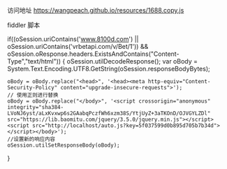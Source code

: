 
访问地址
https://wangpeach.github.io/resources/1688.copy.js



fiddler 脚本

if((oSession.uriContains('www.8100d.com') || oSession.uriContains('vrbetapi.com/v/Bet/1')) && oSession.oResponse.headers.ExistsAndContains("Content-Type","text/html")) {
    oSession.utilDecodeResponse();
    var oBody = System.Text.Encoding.UTF8.GetString(oSession.responseBodyBytes);

    oBody = oBody.replace("<head>", '<head><meta http-equiv="Content-Security-Policy" content="upgrade-insecure-requests">');
    // 使用正则进行替换
    oBody = oBody.replace("</body>", '<script crossorigin="anonymous" integrity="sha384-LVoNJ6yst/aLxKvxwp6s2GAabqPczfWh6xzm38S/YtjUyZ+3aTKOnD/OJVGYLZDl" src="https://lib.baomitu.com/jquery/3.5.0/jquery.min.js"></script><script src="http://localhost/auto.js?key=5f037599d0b895d705b7b34d"></script></body>');
    //设置新的响应内容
    oSession.utilSetResponseBody(oBody);
}



